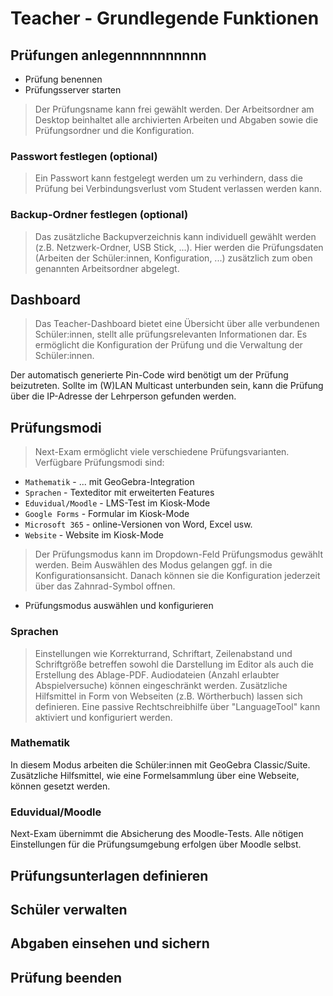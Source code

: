 # Teacher - Grundlegende Funktionen

## Prüfungen anlegennnnnnnnnn
- Prüfung benennen
- Prüfungsserver starten

> Der Prüfungsname kann frei gewählt werden. Der Arbeitsordner am Desktop beinhaltet alle archivierten Arbeiten und Abgaben sowie die Prüfungsordner und die Konfiguration.

### Passwort festlegen (optional)
> Ein Passwort kann festgelegt werden um zu verhindern, dass die Prüfung bei Verbindungsverlust vom Student verlassen werden kann.

### Backup-Ordner festlegen (optional)
> Das zusätzliche Backupverzeichnis kann individuell gewählt werden (z.B. Netzwerk-Ordner, USB Stick, ...). Hier werden die Prüfungsdaten (Arbeiten der Schüler:innen, Konfiguration, ...) zusätzlich zum oben genannten Arbeitsordner abgelegt.

## Dashboard
> Das Teacher-Dashboard bietet eine Übersicht über alle verbundenen Schüler:innen, stellt alle prüfungsrelevanten Informationen dar.
Es ermöglicht die Konfiguration der Prüfung und die Verwaltung der Schüler:innen.

Der automatisch generierte Pin-Code wird benötigt um der Prüfung beizutreten.
Sollte im (W)LAN Multicast unterbunden sein, kann die Prüfung über die IP-Adresse der Lehrperson gefunden werden.

## Prüfungsmodi
> Next-Exam ermöglicht viele verschiedene Prüfungsvarianten. Verfügbare Prüfungsmodi sind:

- `Mathematik` - ... mit GeoGebra-Integration
- `Sprachen` - Texteditor mit erweiterten Features
- `Eduvidual/Moodle` - LMS-Test im Kiosk-Mode
- `Google Forms` - Formular im Kiosk-Mode
- `Microsoft 365` - online-Versionen von Word, Excel usw.
- `Website` - Website im Kiosk-Mode

> Der Prüfungsmodus kann im Dropdown-Feld Prüfungsmodus gewählt werden. Beim Auswählen des Modus gelangen ggf. in die Konfigurationsansicht.
Danach können sie die Konfiguration jederzeit über das Zahnrad-Symbol offnen.

- Prüfungsmodus auswählen und konfigurieren

### Sprachen
> Einstellungen wie Korrekturrand, Schriftart, Zeilenabstand und Schriftgröße betreffen sowohl die Darstellung im Editor als auch die Erstellung des Ablage-PDF. Audiodateien (Anzahl erlaubter Abspielversuche) können eingeschränkt werden. Zusätzliche Hilfsmittel in Form von Webseiten (z.B. Wörtherbuch) lassen sich definieren. Eine passive Rechtschreibhilfe über "LanguageTool" kann aktiviert und konfiguriert werden.

### Mathematik
In diesem Modus arbeiten die Schüler:innen mit GeoGebra Classic/Suite. Zusätzliche Hilfsmittel, wie eine Formelsammlung über eine Webseite, können gesetzt werden.

### Eduvidual/Moodle
Next-Exam übernimmt die Absicherung des Moodle-Tests. Alle nötigen Einstellungen für die Prüfungsumgebung erfolgen über Moodle selbst.


## Prüfungsunterlagen definieren
## Schüler verwalten
## Abgaben einsehen und sichern
## Prüfung beenden
